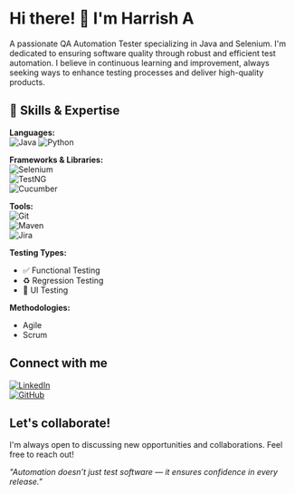 # Hi there! 👋 I'm Harrish A

A passionate QA Automation Tester specializing in Java and Selenium. I'm dedicated to ensuring software quality through robust and efficient test automation.  I believe in continuous learning and improvement, always seeking ways to enhance testing processes and deliver high-quality products.

## 🚀 Skills & Expertise  

**Languages:**  
![Java](https://img.shields.io/badge/Java-%23ED8B00?style=for-the-badge&logo=java&logoColor=white) 
![Python](https://img.shields.io/badge/Python-%233776AB?style=for-the-badge&logo=python&logoColor=white)  

**Frameworks & Libraries:**  
![Selenium](https://img.shields.io/badge/Selenium-%2343B02A?style=for-the-badge&logo=selenium&logoColor=white)  
![TestNG](https://img.shields.io/badge/TestNG-%23000000?style=for-the-badge)  
![Cucumber](https://img.shields.io/badge/Cucumber-%23326c46?style=for-the-badge&logo=cucumber&logoColor=white)  

**Tools:**  
![Git](https://img.shields.io/badge/Git-%23F05033?style=for-the-badge&logo=git&logoColor=white)  
![Maven](https://img.shields.io/badge/Maven-%23C71A36?style=for-the-badge&logo=apachemaven&logoColor=white)  
![Jira](https://img.shields.io/badge/Jira-%230A0FFF?style=for-the-badge&logo=jira&logoColor=white)  

**Testing Types:**  
- ✅ Functional Testing  
- ♻ Regression Testing  
- 🎨 UI Testing  

**Methodologies:**  
- Agile  
- Scrum  


## Connect with me

[![LinkedIn](https://img.shields.io/badge/LinkedIn-%230077B5?style=for-the-badge&logo=linkedin&logoColor=white)](https://www.linkedin.com/in/harrish-a-429400209/)  
[![GitHub](https://img.shields.io/badge/GitHub-%23121011?style=for-the-badge&logo=github&logoColor=white)](https://github.com/Harrish01022003)  


## Let's collaborate!

I'm always open to discussing new opportunities and collaborations. Feel free to reach out!

 *"Automation doesn’t just test software — it ensures confidence in every release."*  


